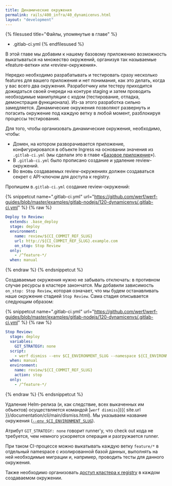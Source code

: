 ```yaml
---
title: Динамические окружения
permalink: rails/400_infra/40_dynamicenvs.html
layout: "development"
---
```


{% filesused title="Файлы, упомянутые в главе" %}
- .gitlab-ci.yml
{% endfilesused %}

В этой главе мы добавим к нашему базовому приложению возможность выкатываться на множество окружений, организуя так называемые «feature-ветки» или «review-окружения».

Нередко необходимо разрабатывать и тестировать сразу несколько features для вашего приложения и нет понимания, как это делать, когда у вас всего два окружения. Разработчику или тестеру приходится дожидаться своей очереди на контуре staging и затем проводить необходимые манипуляции с кодом (тестирование, отладка, демонстрация функционала). Из-за этого разработка сильно замедляется. Динамические окружения позволяют развернуть и погасить окружение под каждую ветку в любой момент, разблокируя процессы тестирования.

Для того, чтобы организовать динамические окружения, необходимо, чтобы:

* Домен, на котором разворачивается приложение, конфигурировался в объекте Ingress на основании значения из `.gitlab-ci.yml` (мы сделали это в главе «[Базовое приложение](020_basic.html)»).
* В `.gitlab-ci.yml` было прописано создание и удаление review-окружений.
* Во вновь создаваемых review-окружениях должен создаваться секрет с API-ключом для доступа к registry.

Пропишем в`.gitlab-ci.yml` создание review-окружений:

{% snippetcut name=".gitlab-ci.yml" url="https://github.com/werf/werf-guides/blob/master/examples/gitlab-nodejs/120-dynamicenvs/.gitlab-ci.yml" %}
{% raw %}
```yaml
Deploy to Review:
  extends: .base_deploy
  stage: deploy
  environment:
    name: review/${CI_COMMIT_REF_SLUG}
    url: http://${CI_COMMIT_REF_SLUG}.example.com
    on_stop: Stop Review
  only:
    - /^feature-*/
  when: manual
```
{% endraw %}
{% endsnippetcut %}

Создаваемые окружения нужно не забывать отключать: в противном случае ресурсы в кластере закончатся. Мы добавили зависимость `on_stop: Stop Review`, которая означает, что мы будем останавливать наше окружение стадией `Stop Review`. Сама стадия описывается следующим образом:

{% snippetcut name=".gitlab-ci.yml" url="https://github.com/werf/werf-guides/blob/master/examples/gitlab-nodejs/120-dynamicenvs/.gitlab-ci.yml" %}
{% raw %}
```yaml
Stop Review:
  stage: deploy
  variables:
    GIT_STRATEGY: none
  script:
    - werf dismiss --env $CI_ENVIRONMENT_SLUG --namespace ${CI_ENVIRONMENT_SLUG} --with-namespace
  when: manual
  environment:
    name: review/${CI_COMMIT_REF_SLUG}
    action: stop
  only:
    - /^feature-*/
```
{% endraw %}
{% endsnippetcut %}

Удаление Helm-релиза (и, как следствие, всех выкаченных им объектов) осуществляется командой [`werf dismiss`]({{ site.url }}/documentation/cli/main/dismiss.html). Мы указываем название окружения ([`--env $CI_ENVIRONMENT_SLUG`](https://docs.gitlab.com/ee/ci/environments/#environment-variables-and-runner)).

Атрибут `GIT_STRATEGY: none` говорит runner'у, что check out кода не требуется, чем немного ускоряется операция и разгружается runner.

При таком CI-процессе можно выкатывать каждую ветку `feature/*` в отдельный namespace с изолированной базой данных, выполнять на ней необходимые миграции и, например, проводить тесты для данного окружения.

Также необходимо организовать [доступ кластера к registry](020_basic/20_iac.html#registryaccess) в каждом создаваемом окружении.


